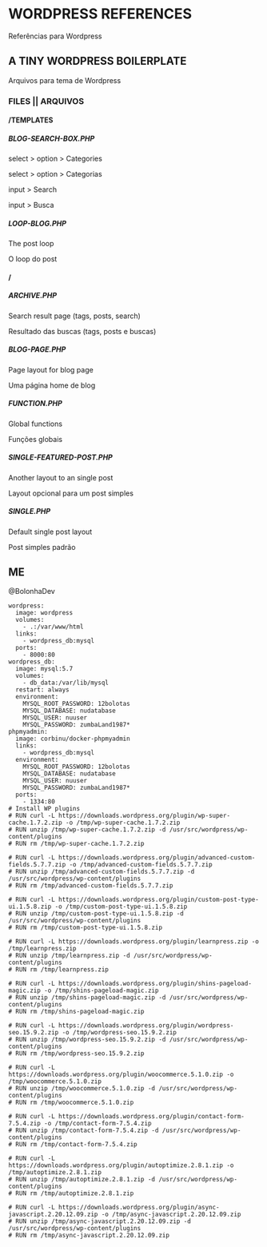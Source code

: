 # WORDPRESS REFERENCES
Referências para Wordpress

## A TINY WORDPRESS BOILERPLATE
Arquivos para tema de Wordpress

### FILES || ARQUIVOS

#### /TEMPLATES

##### BLOG-SEARCH-BOX.PHP

select > option > Categories
  
select > option > Categorias
  
input > Search

input > Busca

##### LOOP-BLOG.PHP

The post loop

O loop do post

#### /

##### ARCHIVE.PHP

Search result page (tags, posts, search)

Resultado das buscas (tags, posts e buscas)

##### BLOG-PAGE.PHP

Page layout for blog page

Uma página home de blog 

##### FUNCTION.PHP

Global functions

Funções globais

##### SINGLE-FEATURED-POST.PHP

Another layout to an single post

Layout opcional para um post simples

##### SINGLE.PHP

Default single post layout

Post simples padrão


## ME

@BolonhaDev


```
wordpress:
  image: wordpress
  volumes:
    - .:/var/www/html
  links:
    - wordpress_db:mysql
  ports:
    - 8000:80
wordpress_db:
  image: mysql:5.7
  volumes:
    - db_data:/var/lib/mysql
  restart: always
  environment:
    MYSQL_ROOT_PASSWORD: 12bolotas
    MYSQL_DATABASE: nudatabase
    MYSQL_USER: nuuser
    MYSQL_PASSWORD: zumbaLand1987*
phpmyadmin:
  image: corbinu/docker-phpmyadmin
  links:
    - wordpress_db:mysql
  environment:
    MYSQL_ROOT_PASSWORD: 12bolotas
    MYSQL_DATABASE: nudatabase
    MYSQL_USER: nuuser
    MYSQL_PASSWORD: zumbaLand1987*
  ports:
    - 1334:80
# Install WP plugins
# RUN curl -L https://downloads.wordpress.org/plugin/wp-super-cache.1.7.2.zip -o /tmp/wp-super-cache.1.7.2.zip
# RUN unzip /tmp/wp-super-cache.1.7.2.zip -d /usr/src/wordpress/wp-content/plugins
# RUN rm /tmp/wp-super-cache.1.7.2.zip

# RUN curl -L https://downloads.wordpress.org/plugin/advanced-custom-fields.5.7.7.zip -o /tmp/advanced-custom-fields.5.7.7.zip
# RUN unzip /tmp/advanced-custom-fields.5.7.7.zip -d /usr/src/wordpress/wp-content/plugins
# RUN rm /tmp/advanced-custom-fields.5.7.7.zip

# RUN curl -L https://downloads.wordpress.org/plugin/custom-post-type-ui.1.5.8.zip -o /tmp/custom-post-type-ui.1.5.8.zip
# RUN unzip /tmp/custom-post-type-ui.1.5.8.zip -d /usr/src/wordpress/wp-content/plugins
# RUN rm /tmp/custom-post-type-ui.1.5.8.zip

# RUN curl -L https://downloads.wordpress.org/plugin/learnpress.zip -o /tmp/learnpress.zip
# RUN unzip /tmp/learnpress.zip -d /usr/src/wordpress/wp-content/plugins
# RUN rm /tmp/learnpress.zip

# RUN curl -L https://downloads.wordpress.org/plugin/shins-pageload-magic.zip -o /tmp/shins-pageload-magic.zip
# RUN unzip /tmp/shins-pageload-magic.zip -d /usr/src/wordpress/wp-content/plugins
# RUN rm /tmp/shins-pageload-magic.zip

# RUN curl -L https://downloads.wordpress.org/plugin/wordpress-seo.15.9.2.zip -o /tmp/wordpress-seo.15.9.2.zip
# RUN unzip /tmp/wordpress-seo.15.9.2.zip -d /usr/src/wordpress/wp-content/plugins
# RUN rm /tmp/wordpress-seo.15.9.2.zip

# RUN curl -L https://downloads.wordpress.org/plugin/woocommerce.5.1.0.zip -o /tmp/woocommerce.5.1.0.zip
# RUN unzip /tmp/woocommerce.5.1.0.zip -d /usr/src/wordpress/wp-content/plugins
# RUN rm /tmp/woocommerce.5.1.0.zip

# RUN curl -L https://downloads.wordpress.org/plugin/contact-form-7.5.4.zip -o /tmp/contact-form-7.5.4.zip
# RUN unzip /tmp/contact-form-7.5.4.zip -d /usr/src/wordpress/wp-content/plugins
# RUN rm /tmp/contact-form-7.5.4.zip

# RUN curl -L https://downloads.wordpress.org/plugin/autoptimize.2.8.1.zip -o /tmp/autoptimize.2.8.1.zip
# RUN unzip /tmp/autoptimize.2.8.1.zip -d /usr/src/wordpress/wp-content/plugins
# RUN rm /tmp/autoptimize.2.8.1.zip

# RUN curl -L https://downloads.wordpress.org/plugin/async-javascript.2.20.12.09.zip -o /tmp/async-javascript.2.20.12.09.zip
# RUN unzip /tmp/async-javascript.2.20.12.09.zip -d /usr/src/wordpress/wp-content/plugins
# RUN rm /tmp/async-javascript.2.20.12.09.zip

```
